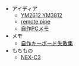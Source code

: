 - アイディア
  - [YM2612 YM3812](Frequency-modulation-synthesis.md)
  - [remote pipe](rpipe.md)
  - [自作PCメモ](pc.md)
- メモ
  - [自作キーボード失敗集](selfmade-keyboard-fails.md)
- もちもの
  - [NEX-C3](nex-c3.md)
